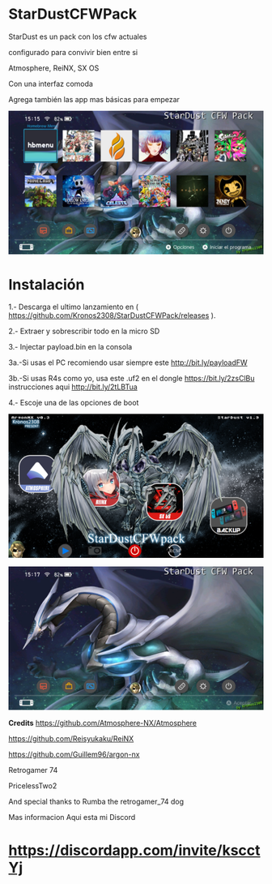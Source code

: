 # StarDustCFWPack
StarDust es un pack con los cfw actuales

configurado para convivir bien entre si

Atmosphere, ReiNX, SX OS

Con una interfaz comoda

Agrega también las app mas básicas para empezar

![alt text](home2.jpg)

Instalación
=============
1.- Descarga el ultimo lanzamiento en ( https://github.com/Kronos2308/StarDustCFWPack/releases ).

2.- Extraer y sobrescribir todo en la micro SD

3.- Injectar payload.bin en la consola 

  3a.-Si usas el PC recomiendo usar siempre este http://bit.ly/payloadFW

  3b.-Si usas R4s como yo, usa este .uf2 en el dongle https://bit.ly/2zsClBu
  instrucciones aqui http://bit.ly/2tLBTua


4.- Escoje una de las opciones de boot 

![alt text](screenshot.png)

![alt text](home1.jpg)

**Credits**
https://github.com/Atmosphere-NX/Atmosphere

https://github.com/Reisyukaku/ReiNX

https://github.com/Guillem96/argon-nx

Retrogamer 74

PricelessTwo2

And special thanks to Rumba the retrogamer_74 dog

Mas informacion Aqui esta mi Discord

# https://discordapp.com/invite/kscctYj


